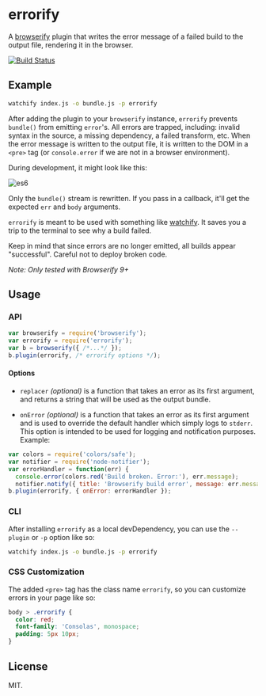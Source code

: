 # errorify

A [browserify](https://github.com/substack/node-browserify) plugin that writes the error message of a failed build to the output file, rendering it in the browser.

[![Build Status](https://travis-ci.org/zertosh/errorify.svg?branch=master&style=flat)](https://travis-ci.org/zertosh/errorify)

## Example

```sh
watchify index.js -o bundle.js -p errorify
```

After adding the plugin to your `browserify` instance, `errorify` prevents `bundle()` from emitting `error`'s. All errors are trapped, including: invalid syntax in the source, a missing dependency, a failed transform, etc. When the error message is written to the output file, it is written to the DOM in a `<pre>` tag (or `console.error` if we are not in a browser environment). 

During development, it might look like this: 

![es6](http://i.imgur.com/Pen6bYu.png)

Only the `bundle()` stream is rewritten. If you pass in a callback, it'll get the expected `err` and `body` arguments.

`errorify` is meant to be used with something like [watchify](https://github.com/substack/watchify). It saves you a trip to the terminal to see why a build failed.

Keep in mind that since errors are no longer emitted, all builds appear "successful". Careful not to deploy broken code.

_Note: Only tested with Browserify 9+_

## Usage

### API

```js
var browserify = require('browserify');
var errorify = require('errorify');
var b = browserify({ /*...*/ });
b.plugin(errorify, /* errorify options */);
```

#### Options

* `replacer` _(optional)_ is a function that takes an error as its first argument, and returns a string that will be used as the output bundle.

* `onError` _(optional)_ is a function that takes an error as its first argument and is used to override the default handler which simply logs to `stderr`. This option is intended to be used for logging and notification purposes. Example:

```js
var colors = require('colors/safe');
var notifier = require('node-notifier');
var errorHandler = function(err) {
  console.error(colors.red('Build broken. Error:'), err.message);
  notifier.notify({ title: 'Browserify build error', message: err.message });
b.plugin(errorify, { onError: errorHandler });
```

### CLI

After installing `errorify` as a local devDependency, you can use the `--plugin` or `-p` option like so:

```sh
watchify index.js -o bundle.js -p errorify
```

### CSS Customization

The added `<pre>` tag has the class name `errorify`, so you can customize errors in your page like so:

```css
body > .errorify {
  color: red;
  font-family: 'Consolas', monospace;
  padding: 5px 10px;
}
```

## License

MIT.
